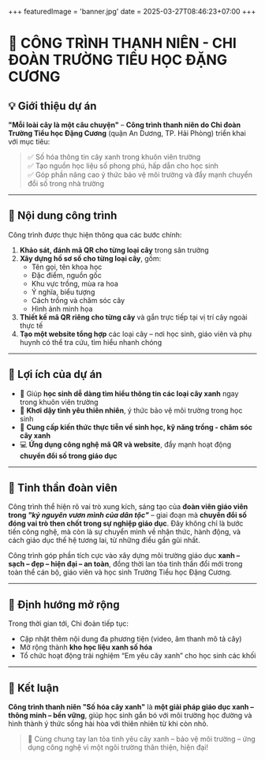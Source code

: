 +++
featuredImage = 'banner.jpg'
date = 2025-03-27T08:46:23+07:00
+++

# 🌿 CÔNG TRÌNH THANH NIÊN - CHI ĐOÀN TRƯỜNG TIỂU HỌC ĐẶNG CƯƠNG

## 💡 Giới thiệu dự án

**"Mỗi loài cây là một câu chuyện"** – **Công trình thanh niên do Chi đoàn Trường Tiểu học Đặng Cương** (quận An Dương, TP. Hải Phòng) triển khai với mục tiêu:

> ✅ Số hóa thông tin cây xanh trong khuôn viên trường  
> ✅ Tạo nguồn học liệu số phong phú, hấp dẫn cho học sinh  
> ✅ Góp phần nâng cao ý thức bảo vệ môi trường và đẩy mạnh chuyển đổi số trong nhà trường

---

## 📱 Nội dung công trình

Công trình được thực hiện thông qua các bước chính:

1. **Khảo sát, đánh mã QR cho từng loại cây** trong sân trường  
2. **Xây dựng hồ sơ số cho từng loại cây**, gồm:  
   - Tên gọi, tên khoa học  
   - Đặc điểm, nguồn gốc  
   - Khu vực trồng, mùa ra hoa  
   - Ý nghĩa, biểu tượng  
   - Cách trồng và chăm sóc cây  
   - Hình ảnh minh họa  
3. **Thiết kế mã QR riêng cho từng cây** và gắn trực tiếp tại vị trí cây ngoài thực tế  
4. **Tạo một website tổng hợp** các loại cây – nơi học sinh, giáo viên và phụ huynh có thể tra cứu, tìm hiểu nhanh chóng

---

## 🎯 Lợi ích của dự án

- 👧 Giúp **học sinh dễ dàng tìm hiểu thông tin các loại cây xanh** ngay trong khuôn viên trường  
- 🌳 **Khơi dậy tình yêu thiên nhiên**, ý thức bảo vệ môi trường trong học sinh  
- 🧠 **Cung cấp kiến thức thực tiễn về sinh học, kỹ năng trồng - chăm sóc cây xanh**  
- 💻 **Ứng dụng công nghệ mã QR và website**, đẩy mạnh hoạt động **chuyển đổi số trong giáo dục**

---

## 💪 Tinh thần đoàn viên

Công trình thể hiện rõ vai trò xung kích, sáng tạo của **đoàn viên giáo viên trong *"kỷ nguyên vươn mình của dân tộc"*** – giai đoạn mà **chuyển đổi số đóng vai trò then chốt trong sự nghiệp giáo dục**. Đây không chỉ là bước tiến công nghệ, mà còn là sự chuyển mình về nhận thức, hành động, và cách giáo dục thế hệ tương lai, từ những điều gần gũi nhất.

Công trình góp phần tích cực vào xây dựng môi trường giáo dục **xanh – sạch – đẹp – hiện đại – an toàn**, đồng thời lan tỏa tinh thần đổi mới trong toàn thể cán bộ, giáo viên và học sinh Trường Tiểu học Đặng Cương.

---

## 📌 Định hướng mở rộng

Trong thời gian tới, Chi đoàn tiếp tục:
- Cập nhật thêm nội dung đa phương tiện (video, âm thanh mô tả cây)  
- Mở rộng thành **kho học liệu xanh số hóa**  
- Tổ chức hoạt động trải nghiệm “Em yêu cây xanh” cho học sinh các khối

---

## 🌱 Kết luận

**Công trình thanh niên "Số hóa cây xanh"** là **một giải pháp giáo dục xanh – thông minh – bền vững**, giúp học sinh gắn bó với môi trường học đường và hình thành ý thức sống hài hòa với thiên nhiên từ khi còn nhỏ.

> 💚 Cùng chung tay lan tỏa tình yêu cây xanh – bảo vệ môi trường – ứng dụng công nghệ vì một ngôi trường thân thiện, hiện đại!
